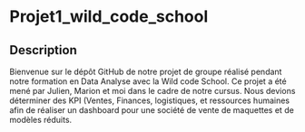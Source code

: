 # Projet1_wild_code_school

## Description
Bienvenue sur le dépôt GitHub de notre projet de groupe réalisé pendant notre formation en Data Analyse avec la Wild code School. Ce projet a été mené par Julien, Marion et moi dans le cadre de notre cursus.
Nous devions déterminer des KPI (Ventes, Finances, logistiques, et ressources humaines afin de réaliser un dashboard pour une société de vente de maquettes et de modèles réduits.
